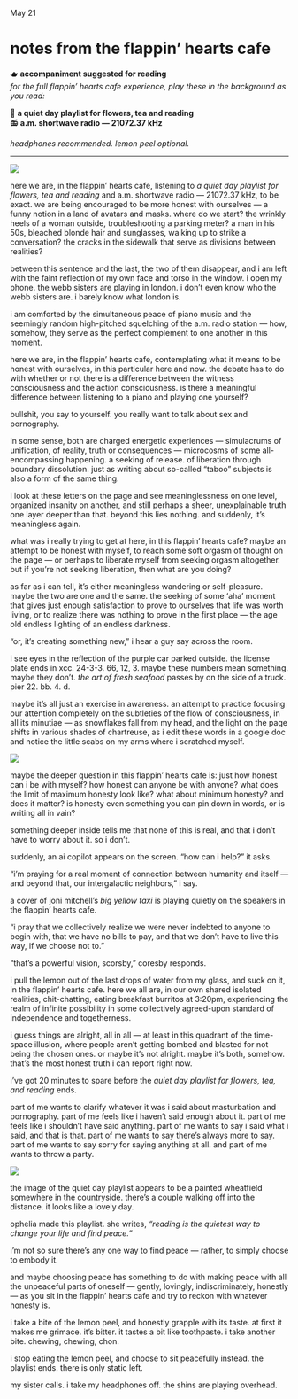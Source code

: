 May 21
# notes from the flappin’ hearts cafe



🫖 **accompaniment suggested for reading**  
*for the full flappin’ hearts cafe experience, play these in the background as you read:*

🎼 **a quiet day playlist for flowers, tea and reading**  
📻 **a.m. shortwave radio — 21072.37 kHz**

*headphones recommended. lemon peel optional.*

---

![](./images/dialogue.png)

here we are, in the flappin’ hearts cafe, listening to *a quiet day playlist for flowers, tea and reading* and a.m. shortwave radio — 21072.37 kHz, to be exact. we are being encouraged to be more honest with ourselves — a funny notion in a land of avatars and masks. where do we start? the wrinkly heels of a woman outside, troubleshooting a parking meter? a man in his 50s, bleached blonde hair and sunglasses, walking up to strike a conversation? the cracks in the sidewalk that serve as divisions between realities?

between this sentence and the last, the two of them disappear, and i am left with the faint reflection of my own face and torso in the window. i open my phone. the webb sisters are playing in london. i don’t even know who the webb sisters are. i barely know what london is.

i am comforted by the simultaneous peace of piano music and the seemingly random high-pitched squelching of the a.m. radio station — how, somehow, they serve as the perfect complement to one another in this moment.

here we are, in the flappin’ hearts cafe, contemplating what it means to be honest with ourselves, in this particular here and now. the debate has to do with whether or not there is a difference between the witness consciousness and the action consciousness. is there a meaningful difference between listening to a piano and playing one yourself?

bullshit, you say to yourself. you really want to talk about sex and pornography.

in some sense, both are charged energetic experiences — simulacrums of unification, of reality, truth or consequences — microcosms of some all-encompassing happening. a seeking of release. of liberation through boundary dissolution. just as writing about so-called “taboo” subjects is also a form of the same thing.

i look at these letters on the page and see meaninglessness on one level, organized insanity on another, and still perhaps a sheer, unexplainable truth one layer deeper than that. beyond this lies nothing. and suddenly, it’s meaningless again.

what was i really trying to get at here, in this flappin’ hearts cafe? maybe an attempt to be honest with myself, to reach some soft orgasm of thought on the page — or perhaps to liberate myself from seeking orgasm altogether. but if you’re not seeking liberation, then what are you doing?

as far as i can tell, it’s either meaningless wandering or self-pleasure. maybe the two are one and the same. the seeking of some ‘aha’ moment that gives just enough satisfaction to prove to ourselves that life was worth living, or to realize there was nothing to prove in the first place — the age old endless lighting of an endless darkness.

“or, it’s creating something new,” i hear a guy say across the room.

i see eyes in the reflection of the purple car parked outside. the license plate ends in xcc. 24-3-3. 66, 12, 3. maybe these numbers mean something. maybe they don’t. *the art of fresh seafood* passes by on the side of a truck. pier 22. bb. 4. d.

maybe it’s all just an exercise in awareness. an attempt to practice focusing our attention completely on the subtleties of the flow of consciousness, in all its minutiae — as snowflakes fall from my head, and the light on the page shifts in various shades of chartreuse, as i edit these words in a google doc and notice the little scabs on my arms where i scratched myself.

![](./images/cable.png)

maybe the deeper question in this flappin’ hearts cafe is: just how honest can i be with myself? how honest can anyone be with anyone? what does the limit of maximum honesty look like? what about minimum honesty? and does it matter? is honesty even something you can pin down in words, or is writing all in vain?


something deeper inside tells me that none of this is real, and that i don’t have to worry about it. so i don’t.

suddenly, an ai copilot appears on the screen. “how can i help?” it asks.

“i’m praying for a real moment of connection between humanity and itself — and beyond that, our intergalactic neighbors,” i say.

a cover of joni mitchell’s *big yellow taxi* is playing quietly on the speakers in the flappin’ hearts cafe.

“i pray that we collectively realize we were never indebted to anyone to begin with, that we have no bills to pay, and that we don’t have to live this way, if we choose not to.”

“that’s a powerful vision, scorsby,” coresby responds.

i pull the lemon out of the last drops of water from my glass, and suck on it, in the flappin’ hearts cafe. here we all are, in our own shared isolated realities, chit-chatting, eating breakfast burritos at 3:20pm, experiencing the realm of infinite possibility in some collectively agreed-upon standard of independence and togetherness.

i guess things are alright, all in all — at least in this quadrant of the time-space illusion, where people aren’t getting bombed and blasted for not being the chosen ones. or maybe it’s not alright. maybe it’s both, somehow. that’s the most honest truth i can report right now.

i’ve got 20 minutes to spare before the *quiet day playlist for flowers, tea, and reading* ends.

part of me wants to clarify whatever it was i said about masturbation and pornography. part of me feels like i haven’t said enough about it. part of me feels like i shouldn’t have said anything. part of me wants to say i said what i said, and that is that. part of me wants to say there’s always more to say. part of me wants to say sorry for saying anything at all. and part of me wants to throw a party.

![](./images/ChatGPT+Image+May+21%2C+2025%2C+03_38_13+PM.png)

the image of the quiet day playlist appears to be a painted wheatfield somewhere in the countryside. there’s a couple walking off into the distance. it looks like a lovely day.

ophelia made this playlist. she writes, *“reading is the quietest way to change your life and find peace.”*

i’m not so sure there’s any one way to find peace — rather, to simply choose to embody it.

and maybe choosing peace has something to do with making peace with all the unpeaceful parts of oneself — gently, lovingly, indiscriminately, honestly — as you sit in the flappin’ hearts cafe and try to reckon with whatever honesty is.

i take a bite of the lemon peel, and honestly grapple with its taste. at first it makes me grimace. it’s bitter. it tastes a bit like toothpaste. i take another bite. chewing, chewing, chon.

i stop eating the lemon peel, and choose to sit peacefully instead. the playlist ends. there is only static left.

my sister calls. i take my headphones off. the shins are playing overhead.